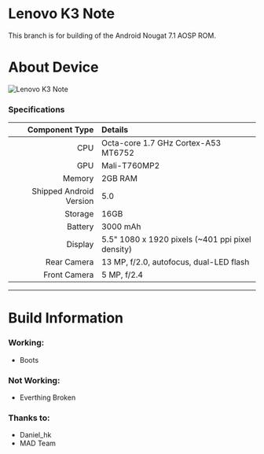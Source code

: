 Lenovo K3 Note 
==============

This branch is for building of the Android Nougat 7.1 AOSP ROM.

# About Device

![Lenovo K3 Note](http://cdn.ndtv.com/tech/images/lenovo_k3_note_flipkart.jpg?output-quality=80&output-format=jpg "Lenovo K3 Note in black")

### Specifications

Component Type | Details
-------:|:-------------------------
CPU     | Octa-core 1.7 GHz Cortex-A53 MT6752 
GPU     | Mali-T760MP2
Memory  | 2GB RAM
Shipped Android Version | 5.0
Storage | 16GB
Battery | 3000 mAh
Display | 5.5" 1080 x 1920 pixels (~401 ppi pixel density)
Rear Camera | 13 MP, f/2.0, autofocus, dual-LED flash
Front Camera | 5 MP, f/2.4

---

# Build Information

### Working:

 * Boots

### Not Working:

 * Everthing Broken

### Thanks to:
 * Daniel_hk
 * MAD Team
